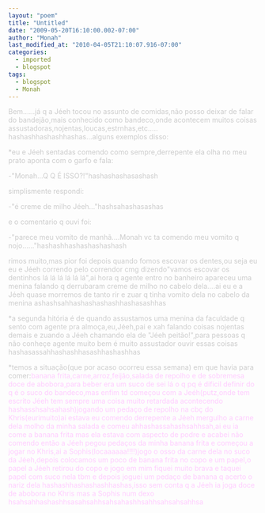```yaml
---
layout: "poem"
title: "Untitled"
date: "2009-05-20T16:10:00.002-07:00"
author: "Monah"
last_modified_at: "2010-04-05T21:10:07.916-07:00"
categories:
  - imported
  - blogspot
tags:
  - blogspot
  - Monah
---
```


<span style="color:#cccccc;">Bem......já q a Jéeh tocou no assunto de comidas,não posso deixar de falar do bandejão,mais conhecido como bandeco,onde acontecem muitos coisas assustadoras,nojentas,loucas,estrnhas,etc..... hashashhashashhashas...alguns exemplos disso:

</span><span style="color:#cccccc;">

</span><span style="color:#cccccc;">

</span><span style="color:#cccccc;">

</span><span style="color:#cccccc;">

</span><span style="color:#cccccc;">*eu e Jéeh sentadas comendo como sempre,derrepente ela olha no meu prato aponta com o garfo e fala:

</span><span style="color:#cccccc;">-"Monah...Q Q É ISSO?!"hashashashasashash

</span><span style="color:#cccccc;">simplismente respondi:

</span><span style="color:#cccccc;">-"é creme de milho Jéeh..."hashsahashasashas

</span><span style="color:#cccccc;">e o comentario q ouvi foi:

</span><span style="color:#cccccc;">-"parece meu vomito de manhã....Monah vc ta comendo meu vomito q nojo......"hashashhashashashashash

</span><span style="color:#cccccc;">rimos muito,mas pior foi depois quando fomos escovar os dentes,ou seja eu eu e Jéeh correndo pelo correndor cmg dizendo"vamos escovar os dentinhos lá lá lá lá lá lá",ai hora q agente entro no banheiro apareceu uma menina falando q derrubaram creme de milho no cabelo dela....ai eu e a Jéeh quase morremos de tanto rir e zuar q tinha vomito dela no cabelo da menina ashashsahhashashashashhashasashhas

</span><span style="color:#cccccc;">

</span><span style="color:#cccccc;">

</span><span style="color:#cccccc;">

</span><span style="color:#cccccc;">*a segunda hitória é de quando assustamos uma menina da faculdade q sento com agente pra almoça,eu,Jéeh,pai e xah falando coisas nojentas demais e zuando a Jéeh chamando ela de "Jéeh peitão!",para pessoas q não conheçe agente muito bem é muito assustador ouvir essas coisas hashasassahhashashhasashhashashhas

</span><span style="color:#cccccc;">

</span><span style="color:#cccccc;">

</span><span style="color:#cccccc;">

</span><span style="color:#cccccc;">*temos a situação(que por acaso ocorreu essa semana) em que havia para comer:</span><span style="color:#ffccff;">banana frita,carne,arroz,feijão,salada de repolho e de sobremesa doce de abobora,para beber era um suco de sei lá o q pq é dificil definir do q é o suco do bandeco,mas enfim td começou com a Jeéh(putz,onde tem escrito Jéeh tem sempre uma coisa muito retardada acontecendo hashasshsahsahash)jogando um pedaço de repolho na cbç do Khris(eurimuito)ai estava eu comendo derrepente a Jéeh mergulho a carne dela molho da minha salada e comeu ahhashassahashsahhsah,ai eu ia come a banana frita mas ela estava com aspecto de podre e acabei não comendo então a Jéeh pegou pedaços da minha banana frita e começou a jogar no Khris,ai a Sophis(locaaaaaa!!!!)jogo o osso da carne dela no suco da Jéeh,depois colocamos um poco de banana frita no copo e um papel,o papel a Jéeh retirou do copo e jogo em mim fiquei muito brava e taquei papel com suco nela tbm e depois joguei um pedaço de banana q acerto o nariz dela hashashhashashashhashas,isso sem conta q a Jéeh ia joga doce de abobora no Khris mas a Sophis num dexo hsahsahhashashhsasahsahhsahsahashhsahhsahsahsahhsa</span>